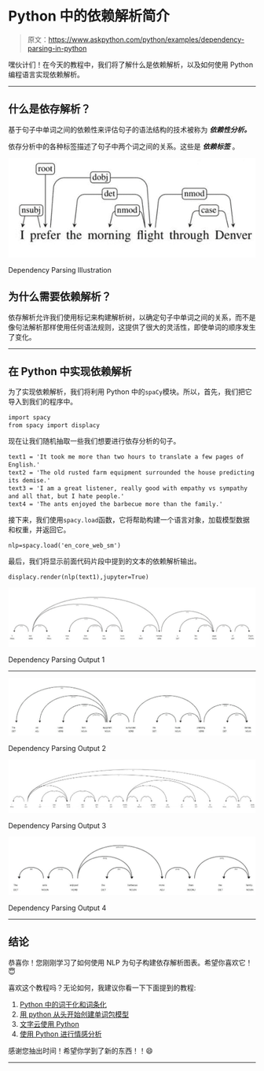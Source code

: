 # Python 中的依赖解析简介

> 原文：<https://www.askpython.com/python/examples/dependency-parsing-in-python>

嘿伙计们！在今天的教程中，我们将了解什么是依赖解析，以及如何使用 Python 编程语言实现依赖解析。

* * *

## 什么是依存解析？

基于句子中单词之间的依赖性来评估句子的语法结构的技术被称为 ***依赖性分析。***

依存分析中的各种标签描述了句子中两个词之间的关系。这些是 ***依赖标签*** 。

![Dependency Parsing Illustration](img/eea9b664b798d3be5f933aaa57e9baab.png)

Dependency Parsing Illustration

## 为什么需要依赖解析？

依存解析允许我们使用标记来构建解析树，以确定句子中单词之间的关系，而不是像句法解析那样使用任何语法规则，这提供了很大的灵活性，即使单词的顺序发生了变化。

* * *

## 在 Python 中实现依赖解析

为了实现依赖解析，我们将利用 Python 中的`spaCy`模块。所以，首先，我们把它导入到我们的程序中。

```
import spacy
from spacy import displacy

```

现在让我们随机抽取一些我们想要进行依存分析的句子。

```
text1 = 'It took me more than two hours to translate a few pages of English.'
text2 = 'The old rusted farm equipment surrounded the house predicting its demise.'
text3 = 'I am a great listener, really good with empathy vs sympathy and all that, but I hate people.'
text4 = 'The ants enjoyed the barbecue more than the family.'

```

接下来，我们使用`spacy.load`函数，它将帮助构建一个语言对象，加载模型数据和权重，并返回它。

```
nlp=spacy.load('en_core_web_sm')

```

最后，我们将显示前面代码片段中提到的文本的依赖解析输出。

```
displacy.render(nlp(text1),jupyter=True)

```

![Dependency Parsing Output 1](img/83f3a646d36a14d6e2dc5cde669d1008.png)

Dependency Parsing Output 1

* * *

![Dependency Parsing Output 2](img/be5335ec734826e60d1bc75b3bd578fe.png)

Dependency Parsing Output 2

![Dependency Parsing Output 3](img/05a314c22f5c4a6de0e86d9101ec17a3.png)

Dependency Parsing Output 3

![Dependency Parsing Output 4](img/b4f8c1f6562e1ecc901dfa8bf20798fa.png)

Dependency Parsing Output 4

* * *

## 结论

恭喜你！您刚刚学习了如何使用 NLP 为句子构建依存解析图表。希望你喜欢它！😇

喜欢这个教程吗？无论如何，我建议你看一下下面提到的教程:

1.  [Python 中的词干化和词条化](https://www.askpython.com/python/examples/stemming-and-lemmatization)
2.  [用 python 从头开始创建单词包模型](https://www.askpython.com/python/examples/bag-of-words-model-from-scratch)
3.  [文字云使用 Python](https://www.askpython.com/python/examples/word-cloud-using-python)
4.  [使用 Python 进行情感分析](https://www.askpython.com/python/sentiment-analysis-using-python)

感谢您抽出时间！希望你学到了新的东西！！😄

* * *